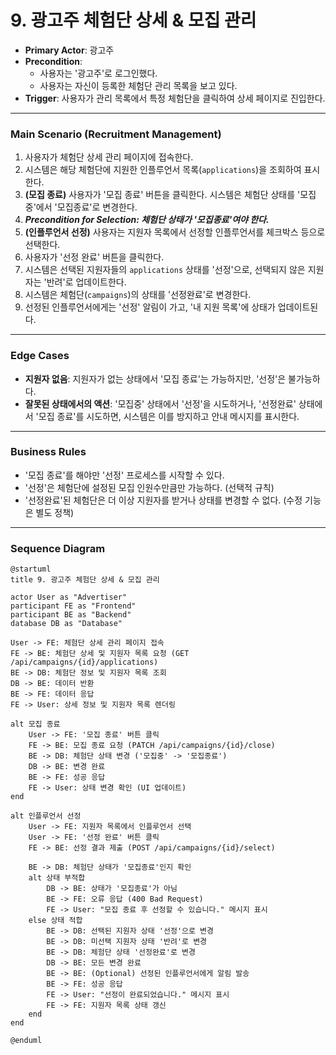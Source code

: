 # 9. 광고주 체험단 상세 & 모집 관리

- **Primary Actor**: 광고주
- **Precondition**:
    - 사용자는 '광고주'로 로그인했다.
    - 사용자는 자신이 등록한 체험단 관리 목록을 보고 있다.
- **Trigger**: 사용자가 관리 목록에서 특정 체험단을 클릭하여 상세 페이지로 진입한다.

---

### Main Scenario (Recruitment Management)

1. 사용자가 체험단 상세 관리 페이지에 접속한다.
2. 시스템은 해당 체험단에 지원한 인플루언서 목록(`applications`)을 조회하여 표시한다.
3. **(모집 종료)** 사용자가 '모집 종료' 버튼을 클릭한다. 시스템은 체험단 상태를 '모집중'에서 '모집종료'로 변경한다.
4. **_Precondition for Selection: 체험단 상태가 '모집종료'여야 한다._**
5. **(인플루언서 선정)** 사용자는 지원자 목록에서 선정할 인플루언서를 체크박스 등으로 선택한다.
6. 사용자가 '선정 완료' 버튼을 클릭한다.
7. 시스템은 선택된 지원자들의 `applications` 상태를 '선정'으로, 선택되지 않은 지원자는 '반려'로 업데이트한다.
8. 시스템은 체험단(`campaigns`)의 상태를 '선정완료'로 변경한다.
9. 선정된 인플루언서에게는 '선정' 알림이 가고, '내 지원 목록'에 상태가 업데이트된다.

---

### Edge Cases

- **지원자 없음**: 지원자가 없는 상태에서 '모집 종료'는 가능하지만, '선정'은 불가능하다.
- **잘못된 상태에서의 액션**: '모집중' 상태에서 '선정'을 시도하거나, '선정완료' 상태에서 '모집 종료'를 시도하면, 시스템은 이를 방지하고 안내 메시지를 표시한다.

---

### Business Rules

- '모집 종료'를 해야만 '선정' 프로세스를 시작할 수 있다.
- '선정'은 체험단에 설정된 모집 인원수만큼만 가능하다. (선택적 규칙)
- '선정완료'된 체험단은 더 이상 지원자를 받거나 상태를 변경할 수 없다. (수정 기능은 별도 정책)

---

### Sequence Diagram

```plantuml
@startuml
title 9. 광고주 체험단 상세 & 모집 관리

actor User as "Advertiser"
participant FE as "Frontend"
participant BE as "Backend"
database DB as "Database"

User -> FE: 체험단 상세 관리 페이지 접속
FE -> BE: 체험단 상세 및 지원자 목록 요청 (GET /api/campaigns/{id}/applications)
BE -> DB: 체험단 정보 및 지원자 목록 조회
DB -> BE: 데이터 반환
BE -> FE: 데이터 응답
FE -> User: 상세 정보 및 지원자 목록 렌더링

alt 모집 종료
    User -> FE: '모집 종료' 버튼 클릭
    FE -> BE: 모집 종료 요청 (PATCH /api/campaigns/{id}/close)
    BE -> DB: 체험단 상태 변경 ('모집중' -> '모집종료')
    DB -> BE: 변경 완료
    BE -> FE: 성공 응답
    FE -> User: 상태 변경 확인 (UI 업데이트)
end

alt 인플루언서 선정
    User -> FE: 지원자 목록에서 인플루언서 선택
    User -> FE: '선정 완료' 버튼 클릭
    FE -> BE: 선정 결과 제출 (POST /api/campaigns/{id}/select)

    BE -> DB: 체험단 상태가 '모집종료'인지 확인
    alt 상태 부적합
        DB -> BE: 상태가 '모집종료'가 아님
        BE -> FE: 오류 응답 (400 Bad Request)
        FE -> User: "모집 종료 후 선정할 수 있습니다." 메시지 표시
    else 상태 적합
        BE -> DB: 선택된 지원자 상태 '선정'으로 변경
        BE -> DB: 미선택 지원자 상태 '반려'로 변경
        BE -> DB: 체험단 상태 '선정완료'로 변경
        DB -> BE: 모든 변경 완료
        BE -> BE: (Optional) 선정된 인플루언서에게 알림 발송
        BE -> FE: 성공 응답
        FE -> User: "선정이 완료되었습니다." 메시지 표시
        FE -> FE: 지원자 목록 상태 갱신
    end
end

@enduml
```
